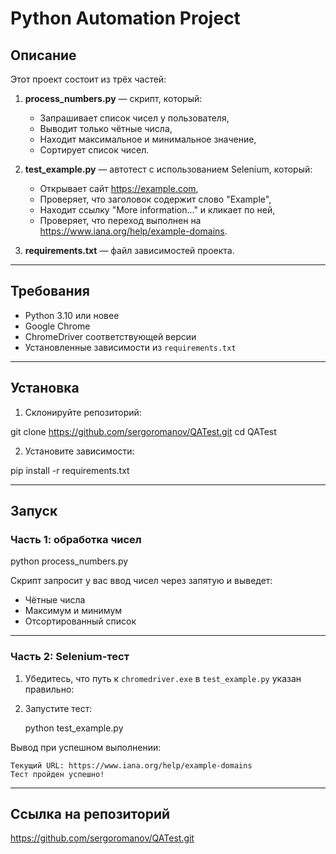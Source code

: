 # Python Automation Project

## Описание

Этот проект состоит из трёх частей:

1. **process_numbers.py** — скрипт, который:
   - Запрашивает список чисел у пользователя,
   - Выводит только чётные числа,
   - Находит максимальное и минимальное значение,
   - Сортирует список чисел.

2. **test_example.py** — автотест с использованием Selenium, который:
   - Открывает сайт https://example.com,
   - Проверяет, что заголовок содержит слово "Example",
   - Находит ссылку "More information..." и кликает по ней,
   - Проверяет, что переход выполнен на https://www.iana.org/help/example-domains.

3. **requirements.txt** — файл зависимостей проекта.

---

## Требования

- Python 3.10 или новее
- Google Chrome
- ChromeDriver соответствующей версии 
- Установленные зависимости из `requirements.txt`

---

##  Установка

1. Склонируйте репозиторий:


git clone https://github.com/sergoromanov/QATest.git
cd QATest


2. Установите зависимости:


pip install -r requirements.txt


---

##  Запуск

### Часть 1: обработка чисел

python process_numbers.py

Скрипт запросит у вас ввод чисел через запятую и выведет:
- Чётные числа
- Максимум и минимум
- Отсортированный список

---

### Часть 2: Selenium-тест

1. Убедитесь, что путь к `chromedriver.exe` в `test_example.py` указан правильно:




2. Запустите тест:

    python test_example.py


Вывод при успешном выполнении:

```
Текущий URL: https://www.iana.org/help/example-domains
Тест пройден успешно!
```

---


##  Ссылка на репозиторий

https://github.com/sergoromanov/QATest.git

